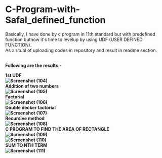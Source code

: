 # C-Program-with-Safal_defined_function
Basically, I have done by c program in 11th standard but with predefined function butnow it's time to levelup by using UDF (USER DEFINED FUNCTION).</br>
As a ritual of uploading codes in repository and result in readme section.</p>
</br><b>Following are the results</b>:-</p>
<b>1st UDF<b>
</br> ![Screenshot (104)](https://user-images.githubusercontent.com/99072350/161548206-32d3322e-2739-40d7-beed-149b3ea0bcc5.png)</br>
<b>Addition of two numbers<b></br>
![Screenshot (105)](https://user-images.githubusercontent.com/99072350/161551742-50f80257-7899-4dd9-9ef6-8b16b1806024.png)
</br>
<b>Factorial</b>
</br>![Screenshot (106)](https://user-images.githubusercontent.com/99072350/161555512-8ba44487-57b2-49d1-b93b-5e01fac2dce4.png)
</br>
<b>Double decker factorial<b></br>
![Screenshot (107)](https://user-images.githubusercontent.com/99072350/161560753-10b6a49f-19ad-41b4-bb31-409f935ee5fe.png)
</br>
<b>Recursive method</b></br>![Screenshot (108)](https://user-images.githubusercontent.com/99072350/161567080-7547af6f-c34b-4db6-96f8-3c7f3ba9bb7e.png)
</br><b>C PROGRAM TO FIND THE AREA OF RECTANGLE<b></br>
![Screenshot (109)](https://user-images.githubusercontent.com/99072350/161569572-d5720ec8-65ec-4363-b710-7fe8a43bd791.png)</br>
![Screenshot (110)](https://user-images.githubusercontent.com/99072350/161569589-86fa4c2f-4348-4e9a-9a6d-f553d679d9d8.png)</br>
<b>SUM TO NTH TERM</b></br>![Screenshot (111)](https://user-images.githubusercontent.com/99072350/161574587-eb8fa3a5-015c-4dc6-ad44-a109377dbe06.png)
</br>




